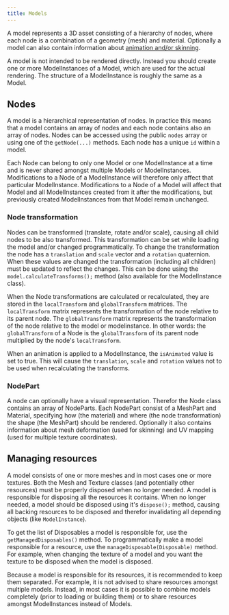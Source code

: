 ```yaml
---
title: Models
---
```

A model represents a 3D asset consisting of a hierarchy of nodes, where each node is a combination of a geometry (mesh) and material. Optionally a model can also contain information about [animation and/or skinning](https://github.com/libgdx/libgdx/wiki/3D-animations-and-skinning).

A model is not intended to be rendered directly. Instead you should create one or more ModelInstances of a Model, which are used for the actual rendering. The structure of a ModelInstance is roughly the same as a Model.

## Nodes
A model is a hierarchical representation of nodes. In practice this means that a model contains an array of nodes and each node contains also an array of nodes. Nodes can be accessed using the public `nodes` array or using one of the `getNode(...)` methods. Each node has a unique `id` within a model.

Each Node can belong to only one Model or one ModelInstance at a time and is never shared amongst multiple Models or ModelInstances. Modifications to a Node of a ModelInstance will therefore only affect that particular ModelInstance. Modifications to a Node of a Model will affect that Model and all ModelInstances created from it after the modifications, but previously created ModelInstances from that Model remain unchanged.

### Node transformation
Nodes can be transformed (translate, rotate and/or scale), causing all child nodes to be also transformed. This transformation can be set while loading the model and/or changed programmatically. To change the transformation the node has a `translation` and `scale` vector and a `rotation` quaternion. When these values are changed the transformation (including all children) must be updated to reflect the changes. This can be done using the `model.calculateTransforms();` method (also available for the ModelInstance class).

When the Node transformations are calculated or recalculated, they are stored in the `localTransform` and `globalTransform` matrices. The `localTransform` matrix represents the transformation of the node relative to its parent node. The `globalTransform` matrix represents the transformation of the node relative to the model or modelinstance. In other words: the `globalTransform` of a Node is the `globalTransform` of its parent node multiplied by the node's `localTransform`.

When an animation is applied to a ModelInstance, the `isAnimated` value is set to true. This will cause the `translation`, `scale` and `rotation` values not to be used when recalculating the transforms.

### NodePart
A node can optionally have a visual representation. Therefor the Node class contains an array of NodeParts. Each NodePart consist of a MeshPart and Material, specifying how (the material) and where (the node transformation) the shape (the MeshPart) should be rendered. Optionally it also contains information about mesh deformation (used for skinning) and UV mapping (used for multiple texture coordinates).

## Managing resources
A model consists of one or more meshes and in most cases one or more textures. Both the Mesh and Texture classes (and potentially other resources) must be properly disposed when no longer needed. A model is responsible for disposing all the resources it contains. When no longer needed, a model should be disposed using it's `dispose();` method, causing all backing resources to be disposed and therefor invalidating all depending objects (like `ModelInstance`).

To get the list of Disposables a model is responsible for, use the `getManagedDisposables()` method. To programmatically make a model responsible for a resource, use the `manageDisposable(Disposable)` method. For example, when changing the texture of a model and you want the texture to be disposed when the model is disposed.

Because a model is responsible for its resources, it is recommended to keep them separated. For example, it is not advised to share resources amongst multiple models. Instead, in most cases it is possible to combine models completely (prior to loading or building them) or to share resources amongst ModelInstances instead of Models.
